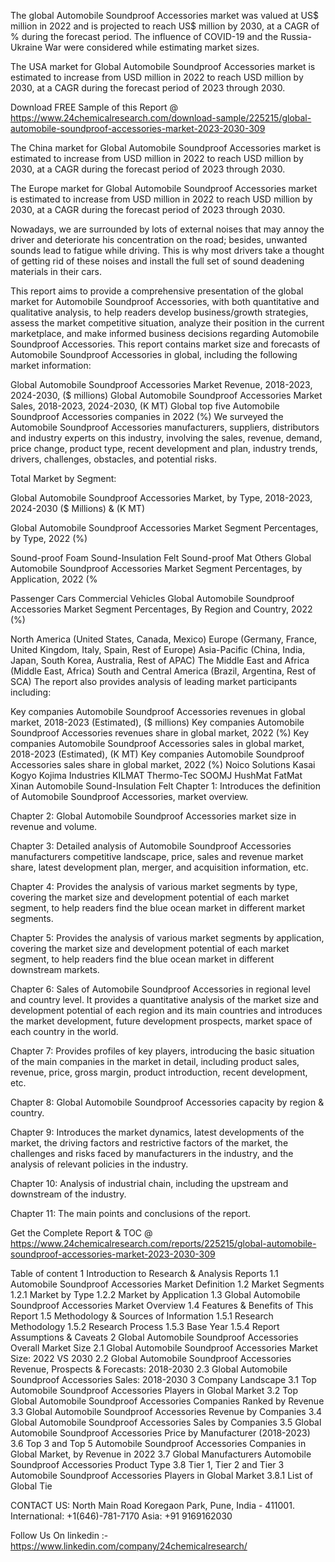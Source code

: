The global Automobile Soundproof Accessories market was valued at US$ million in 2022 and is projected to reach US$ million by 2030, at a CAGR of % during the forecast period. The influence of COVID-19 and the Russia-Ukraine War were considered while estimating market sizes.

The USA market for Global Automobile Soundproof Accessories  market is estimated to increase from USD million in 2022 to reach USD million by 2030, at a CAGR during the forecast period of 2023 through 2030.

Download FREE Sample of this Report @ https://www.24chemicalresearch.com/download-sample/225215/global-automobile-soundproof-accessories-market-2023-2030-309

The China market for Global Automobile Soundproof Accessories market is estimated to increase from USD million in 2022 to reach USD million by 2030, at a CAGR during the forecast period of 2023 through 2030.

The Europe market for Global Automobile Soundproof Accessories market is estimated to increase from USD million in 2022 to reach USD million by 2030, at a CAGR during the forecast period of 2023 through 2030.

Nowadays, we are surrounded by lots of external noises that may annoy the driver and deteriorate his concentration on the road; besides, unwanted sounds lead to fatigue while driving. This is why most drivers take a thought of getting rid of these noises and install the full set of sound deadening materials in their cars.

This report aims to provide a comprehensive presentation of the global market for Automobile Soundproof Accessories, with both quantitative and qualitative analysis, to help readers develop business/growth strategies, assess the market competitive situation, analyze their position in the current marketplace, and make informed business decisions regarding Automobile Soundproof Accessories. This report contains market size and forecasts of Automobile Soundproof Accessories in global, including the following market information:

Global Automobile Soundproof Accessories Market Revenue, 2018-2023, 2024-2030, ($ millions)
Global Automobile Soundproof Accessories Market Sales, 2018-2023, 2024-2030, (K MT)
Global top five Automobile Soundproof Accessories companies in 2022 (%)
We surveyed the Automobile Soundproof Accessories manufacturers, suppliers, distributors and industry experts on this industry, involving the sales, revenue, demand, price change, product type, recent development and plan, industry trends, drivers, challenges, obstacles, and potential risks.

Total Market by Segment:

Global Automobile Soundproof Accessories Market, by Type, 2018-2023, 2024-2030 ($ Millions) & (K MT)

Global Automobile Soundproof Accessories Market Segment Percentages, by Type, 2022 (%)

Sound-proof Foam
Sound-Insulation Felt
Sound-proof Mat
Others
Global Automobile Soundproof Accessories Market Segment Percentages, by Application, 2022 (%

Passenger Cars
Commercial Vehicles
Global Automobile Soundproof Accessories Market Segment Percentages, By Region and Country, 2022 (%)

North America (United States, Canada, Mexico)
Europe (Germany, France, United Kingdom, Italy, Spain, Rest of Europe)
Asia-Pacific (China, India, Japan, South Korea, Australia, Rest of APAC)
The Middle East and Africa (Middle East, Africa)
South and Central America (Brazil, Argentina, Rest of SCA)
The report also provides analysis of leading market participants including:

Key companies Automobile Soundproof Accessories revenues in global market, 2018-2023 (Estimated), ($ millions)
Key companies Automobile Soundproof Accessories revenues share in global market, 2022 (%)
Key companies Automobile Soundproof Accessories sales in global market, 2018-2023 (Estimated), (K MT)
Key companies Automobile Soundproof Accessories sales share in global market, 2022 (%)
Noico Solutions
Kasai Kogyo
Kojima Industries
KILMAT
Thermo-Tec
SOOMJ
HushMat
FatMat
Xinan Automobile Sound-Insulation Felt
Chapter 1: Introduces the definition of Automobile Soundproof Accessories, market overview.

Chapter 2: Global Automobile Soundproof Accessories market size in revenue and volume.

Chapter 3: Detailed analysis of Automobile Soundproof Accessories manufacturers competitive landscape, price, sales and revenue market share, latest development plan, merger, and acquisition information, etc.

Chapter 4: Provides the analysis of various market segments by type, covering the market size and development potential of each market segment, to help readers find the blue ocean market in different market segments.

Chapter 5: Provides the analysis of various market segments by application, covering the market size and development potential of each market segment, to help readers find the blue ocean market in different downstream markets.

Chapter 6: Sales of Automobile Soundproof Accessories in regional level and country level. It provides a quantitative analysis of the market size and development potential of each region and its main countries and introduces the market development, future development prospects, market space of each country in the world.

Chapter 7: Provides profiles of key players, introducing the basic situation of the main companies in the market in detail, including product sales, revenue, price, gross margin, product introduction, recent development, etc.

Chapter 8: Global Automobile Soundproof Accessories capacity by region & country.

Chapter 9: Introduces the market dynamics, latest developments of the market, the driving factors and restrictive factors of the market, the challenges and risks faced by manufacturers in the industry, and the analysis of relevant policies in the industry.

Chapter 10: Analysis of industrial chain, including the upstream and downstream of the industry.

Chapter 11: The main points and conclusions of the report.

Get the Complete Report & TOC @ https://www.24chemicalresearch.com/reports/225215/global-automobile-soundproof-accessories-market-2023-2030-309

Table of content
1 Introduction to Research & Analysis Reports
1.1 Automobile Soundproof Accessories Market Definition
1.2 Market Segments
1.2.1 Market by Type
1.2.2 Market by Application
1.3 Global Automobile Soundproof Accessories Market Overview
1.4 Features & Benefits of This Report
1.5 Methodology & Sources of Information
1.5.1 Research Methodology
1.5.2 Research Process
1.5.3 Base Year
1.5.4 Report Assumptions & Caveats
2 Global Automobile Soundproof Accessories Overall Market Size
2.1 Global Automobile Soundproof Accessories Market Size: 2022 VS 2030
2.2 Global Automobile Soundproof Accessories Revenue, Prospects & Forecasts: 2018-2030
2.3 Global Automobile Soundproof Accessories Sales: 2018-2030
3 Company Landscape
3.1 Top Automobile Soundproof Accessories Players in Global Market
3.2 Top Global Automobile Soundproof Accessories Companies Ranked by Revenue
3.3 Global Automobile Soundproof Accessories Revenue by Companies
3.4 Global Automobile Soundproof Accessories Sales by Companies
3.5 Global Automobile Soundproof Accessories Price by Manufacturer (2018-2023)
3.6 Top 3 and Top 5 Automobile Soundproof Accessories Companies in Global Market, by Revenue in 2022
3.7 Global Manufacturers Automobile Soundproof Accessories Product Type
3.8 Tier 1, Tier 2 and Tier 3 Automobile Soundproof Accessories Players in Global Market
3.8.1 List of Global Tie

CONTACT US:
North Main Road Koregaon Park, Pune, India - 411001.
International: +1(646)-781-7170
Asia: +91 9169162030

Follow Us On linkedin :- https://www.linkedin.com/company/24chemicalresearch/
